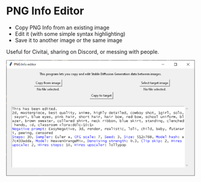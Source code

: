 # PNG Info Editor
* Copy PNG Info from an existing image
* Edit it (with some simple syntax highlighting)
* Save it to another image or the same image

Useful for Civitai, sharing on Discord, or messing with people.

![preview](preview.png)
